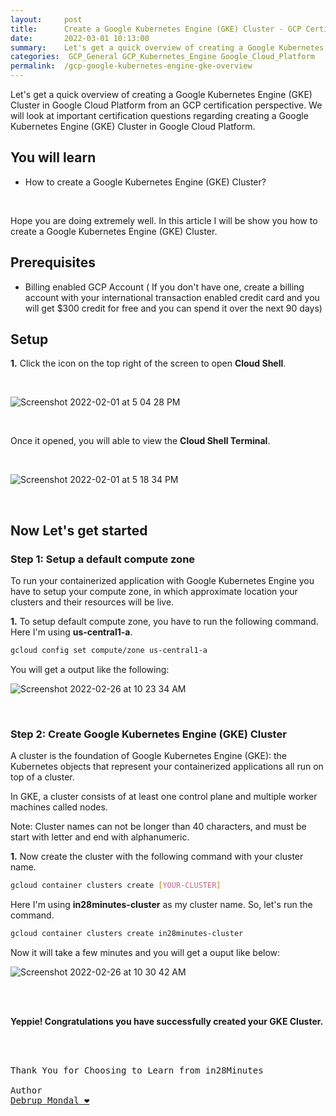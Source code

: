 ```yaml
---
layout:     post
title:      Create a Google Kubernetes Engine (GKE) Cluster - GCP Certification Cheat Sheet
date:       2022-03-01 10:13:00
summary:    Let's get a quick overview of creating a Google Kubernetes Engine (GKE) Cluster in Google Cloud Platform from an GCP certification perspective. We will look at important certification questions regarding creating a Google Kubernetes Engine (GKE) Cluster in Google Cloud Platform.
categories:  GCP_General GCP_Kubernetes_Engine Google_Cloud_Platform
permalink:  /gcp-google-kubernetes-engine-gke-overview
---
```

Let's get a quick overview of creating a Google Kubernetes Engine (GKE) Cluster in Google Cloud Platform from an GCP certification perspective. We will look at important certification questions regarding creating a Google Kubernetes Engine (GKE) Cluster in Google Cloud Platform.



## You will learn
- How to create a Google Kubernetes Engine (GKE) Cluster?

<BR/>

Hope you are doing extremely well.
In this article I will be show you how to create a Google Kubernetes Engine (GKE) Cluster.

## Prerequisites

- Billing enabled GCP Account ( If you don't have one, create a billing account with your international transaction enabled credit card and you will get $300 credit for free and you can spend it over the next 90 days)


## Setup

**1.** Click the icon on the top right of the screen to open **Cloud Shell**.

<BR/>


![Screenshot 2022-02-01 at 5 04 28 PM](https://user-images.githubusercontent.com/57451228/151963019-73888945-a332-425f-b266-fae6149dc9ee.png)

<BR/>

Once it opened, you will able to view the **Cloud Shell Terminal**.

<BR/>

![Screenshot 2022-02-01 at 5 18 34 PM](https://user-images.githubusercontent.com/57451228/151963601-aa283d9e-79e4-4b73-992a-6342e68eda9f.png)

<BR/>


## Now Let's get started


### Step 1: Setup a default compute zone

To run your containerized application with Google Kubernetes Engine you have to setup your compute zone, in which approximate location your clusters and their resources will be live.

**1.** To setup default compute zone, you have to run the following command. Here I'm using **us-central1-a**.

```sh
gcloud config set compute/zone us-central1-a

```

You will get a output like the following:


![Screenshot 2022-02-26 at 10 23 34 AM](https://user-images.githubusercontent.com/57451228/155847170-815719e6-7ae0-41b9-81ac-839a24f66144.png)

<BR/>

### Step 2: Create Google Kubernetes Engine (GKE) Cluster

A cluster is the foundation of Google Kubernetes Engine (GKE): the Kubernetes objects that represent your containerized applications all run on top of a cluster.

In GKE, a cluster consists of at least one control plane and multiple worker machines called nodes.

Note: Cluster names can not be longer than 40 characters, and must be start with letter and end with alphanumeric.

**1.** Now create the cluster with the following command with your cluster name. 

```sh
gcloud container clusters create [YOUR-CLUSTER]
```

Here I'm using **in28minutes-cluster** as my cluster name. So, let's run the command.


```sh
gcloud container clusters create in28minutes-cluster
```
Now it will take a few minutes and you will get a ouput like below:


![Screenshot 2022-02-26 at 10 30 42 AM](https://user-images.githubusercontent.com/57451228/155847448-54675e47-e4b7-46c7-9fdc-55103406f78b.png)

<BR/>
<BR/>

**Yeppie! Congratulations you have successfully created your GKE Cluster.**






<BR/>
<BR/>

<pre>
Thank You for Choosing to Learn from in28Minutes

Author
<a href="https://www.linkedin.com/in/debrup-365/">Debrup Mondal ❤️</a>
